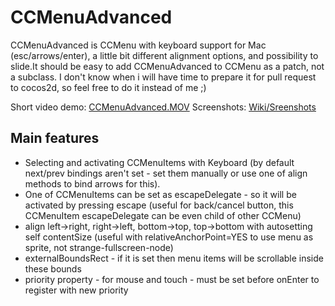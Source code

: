 CCMenuAdvanced 
==================

CCMenuAdvanced is CCMenu with keyboard support for Mac (esc/arrows/enter), a little bit different alignment options,
and possibility to slide.It should be easy to add CCMenuAdvanced to CCMenu as a patch, not a subclass.
I don't know when i will have time to prepare it for pull request to cocos2d, so feel free to do it instead of me ;)

Short video demo: [CCMenuAdvanced.MOV](http://dl.getdropbox.com/u/1765875/CCMenuAdvanced.MOV "CCMenuAdvanced video demo")
Screenshots: [Wiki/Sreenshots](https://github.com/psineur/CCMenuAdvanced/wiki/Screenshots "Screenshots" )


Main features
-------------
* Selecting and activating CCMenuItems with Keyboard 
(by default next/prev bindings aren't set - set them manually or use one of align methods to bind arrows for this).
* One of CCMenuItems can be set as escapeDelegate - so it will be activated by pressing escape (useful for back/cancel button, this CCMenuItem escapeDelegate can be even child of other CCMenu)
* align left->right, right->left, bottom->top, top->bottom with autosetting self contentSize (useful with relativeAnchorPoint=YES to use menu as sprite, not strange-fullscreen-node)
* externalBoundsRect - if it is set then menu items will be scrollable inside these bounds
* priority property - for mouse and touch - must be set before onEnter to register with new priority
